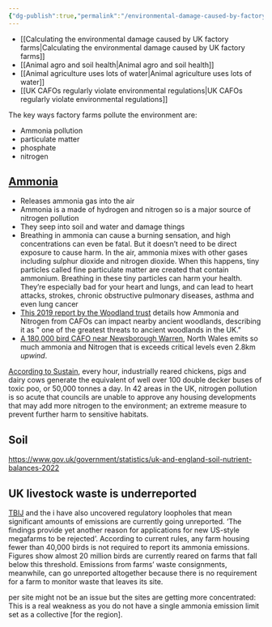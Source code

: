 ```yaml
---
{"dg-publish":true,"permalink":"/environmental-damage-caused-by-factory-farms/","tags":["#factory_farming","#environment_land"],"created":"2024-06-24T20:53:10.917+01:00","updated":"2025-10-23T08:10:55.630+01:00"}
---
```


- [[Calculating the environmental damage caused by UK factory farms\|Calculating the environmental damage caused by UK factory farms]]
- [[Animal agro and soil health\|Animal agro and soil health]]
- [[Animal agriculture uses lots of water\|Animal agriculture uses lots of water]]
- [[UK CAFOs regularly violate environmental regulations\|UK CAFOs regularly violate environmental regulations]]

The key ways factory farms pollute the environment are:
- Ammonia pollution
- particulate matter
- phosphate
- nitrogen

## [Ammonia](https://www.thebureauinvestigates.com/stories/2024-04-26/what-is-ammonia-and-how-is-it-harmful/) 
- Releases ammonia gas into the air
- Ammonia is a made of hydrogen and nitrogen so is a major source of nitrogen pollution
- They seep into soil and water and damage things
- Breathing in ammonia can cause a burning sensation, and high concentrations can even be fatal. But it doesn’t need to be direct exposure to cause harm. In the air, ammonia mixes with other gases including sulphur dioxide and nitrogen dioxide. When this happens, tiny particles called fine particulate matter are created that contain ammonium. Breathing in these tiny particles can harm your health. They’re especially bad for your heart and lungs, and can lead to heart attacks, strokes, chronic obstructive pulmonary diseases, asthma and even lung cancer
- [This 2019 report by the Woodland trust](https://www.woodlandtrust.org.uk/media/1687/ammonia-impacts-on-ancient-woodland.pdf) details how Ammonia and Nitrogen from CAFOs can impact nearby ancient woodlands, describing it as " one of the greatest threats to ancient woodlands in the UK."
- [A 180,000 bird CAFO near Newsborough Warren](https://nora.nerc.ac.uk/id/eprint/504357/1/N0504357PP.pdf), North Wales emits so much ammonia and Nitrogen that is exceeds critical levels even 2.8km *upwind*.

[According to Sustain](https://www.sustainweb.org/news/jun23-industrial-agriculture-toxic-waste/), every hour, industrially reared chickens, pigs and dairy cows generate the equivalent of well over 100 double decker buses of toxic poo, or 50,000 tonnes a day. In 42 areas in the UK, nitrogen pollution is so acute that councils are unable to approve any housing developments that may add more nitrogen to the environment; an extreme measure to prevent further harm to sensitive habitats.

## Soil
https://www.gov.uk/government/statistics/uk-and-england-soil-nutrient-balances-2022

## UK livestock waste is underreported
[TBIJ](https://www.thebureauinvestigates.com/stories/2024-04-26/air-pollution-surging-across-poultry-megafarming-hotspots/) and the i have also uncovered regulatory loopholes that mean significant amounts of emissions are currently going unreported. ‘The findings provide yet another reason for applications for new US-style megafarms to be rejected’. According to current rules, any farm housing fewer than 40,000 birds is not required to report its ammonia emissions. Figures show almost 20 million birds are currently reared on farms that fall below this threshold. Emissions from farms’ waste consignments, meanwhile, can go unreported altogether because there is no requirement for a farm to monitor waste that leaves its site.

per site might not be an issue but the sites are getting more concentrated: This is a real weakness as you do not have a single ammonia emission limit set as a collective [for the region].